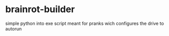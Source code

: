 # brainrot-builder
simple python into exe script meant for pranks wich configures the drive to autorun
